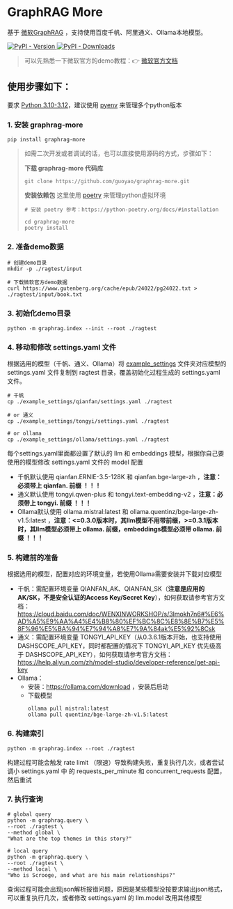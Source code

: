 # GraphRAG More

基于 [微软GraphRAG](https://github.com/microsoft/graphrag) ，支持使用百度千帆、阿里通义、Ollama本地模型。

<div align="left">
  <a href="https://pypi.org/project/graphrag-more/">
    <img alt="PyPI - Version" src="https://img.shields.io/pypi/v/graphrag-more">
  </a>
  <a href="https://pypi.org/project/graphrag-more/">
    <img alt="PyPI - Downloads" src="https://img.shields.io/pypi/dm/graphrag-more">
  </a>
</div>

> 可以先熟悉一下微软官方的demo教程：👉 [微软官方文档](https://microsoft.github.io/graphrag/get_started/)


## 使用步骤如下：

要求 [Python 3.10-3.12](https://www.python.org/downloads/)，建议使用 [pyenv](https://github.com/pyenv) 来管理多个python版本

### 1. 安装 graphrag-more
```shell
pip install graphrag-more
```

> 如需二次开发或者调试的话，也可以直接使用源码的方式，步骤如下：
>
> **下载 graphrag-more 代码库**
> ```shell
> git clone https://github.com/guoyao/graphrag-more.git
> ```
>
> **安装依赖包**
> 这里使用 [poetry](https://python-poetry.org) 来管理python虚拟环境
> ```shell
> # 安装 poetry 参考：https://python-poetry.org/docs/#installation
>
> cd graphrag-more
> poetry install
> ```

### 2. 准备demo数据
```shell
# 创建demo目录
mkdir -p ./ragtest/input

# 下载微软官方demo数据
curl https://www.gutenberg.org/cache/epub/24022/pg24022.txt > ./ragtest/input/book.txt
```

### 3. 初始化demo目录
```shell
python -m graphrag.index --init --root ./ragtest
```

### 4. 移动和修改 settings.yaml 文件
根据选用的模型（千帆、通义、Ollama）将 [example_settings](https://github.com/guoyao/graphrag-more/tree/main/example_settings)
文件夹对应模型的 settings.yaml 文件复制到 ragtest 目录，覆盖初始化过程生成的 settings.yaml 文件。
```shell
# 千帆
cp ./example_settings/qianfan/settings.yaml ./ragtest

# or 通义
cp ./example_settings/tongyi/settings.yaml ./ragtest

# or ollama
cp ./example_settings/ollama/settings.yaml ./ragtest
```
每个settings.yaml里面都设置了默认的 llm 和 embeddings 模型，根据你自己要使用的模型修改 settings.yaml 文件的 model 配置
* 千帆默认使用 qianfan.ERNIE-3.5-128K 和 qianfan.bge-large-zh ，**注意：必须带上 qianfan. 前缀 ！！！**
* 通义默认使用 tongyi.qwen-plus 和 tongyi.text-embedding-v2 ，**注意：必须带上 tongyi. 前缀 ！！！**
* Ollama默认使用 ollama.mistral:latest 和 ollama.quentinz/bge-large-zh-v1.5:latest ，**注意：<=0.3.0版本时，其llm模型不用带前缀，>=0.3.1版本时，其llm模型必须带上 ollama. 前缀，embeddings模型必须带 ollama. 前缀  ！！！**

### 5. 构建前的准备
根据选用的模型，配置对应的环境变量，若使用Ollama需要安装并下载对应模型
* 千帆：需配置环境变量 QIANFAN_AK、QIANFAN_SK（**注意是应用的AK/SK，不是安全认证的Access Key/Secret Key**），如何获取请参考官方文档：https://cloud.baidu.com/doc/WENXINWORKSHOP/s/3lmokh7n6#%E6%AD%A5%E9%AA%A4%E4%B8%80%EF%BC%8C%E8%8E%B7%E5%8F%96%E5%BA%94%E7%94%A8%E7%9A%84ak%E5%92%8Csk
* 通义：需配置环境变量 TONGYI_API_KEY（从0.3.6.1版本开始，也支持使用 DASHSCOPE_API_KEY，同时都配置的情况下 TONGYI_API_KEY 优先级高于 DASHSCOPE_API_KEY），如何获取请参考官方文档：https://help.aliyun.com/zh/model-studio/developer-reference/get-api-key
* Ollama：
  * 安装：https://ollama.com/download ，安装后启动
  * 下载模型
    ```shell
    ollama pull mistral:latest
    ollama pull quentinz/bge-large-zh-v1.5:latest
    ```

### 6. 构建索引
```shell
python -m graphrag.index --root ./ragtest
```
构建过程可能会触发 rate limit （限速）导致构建失败，重复执行几次，或者尝试调小 settings.yaml 中
的 requests_per_minute 和 concurrent_requests 配置，然后重试

### 7. 执行查询
```shell
# global query
python -m graphrag.query \
--root ./ragtest \
--method global \
"What are the top themes in this story?"

# local query
python -m graphrag.query \
--root ./ragtest \
--method local \
"Who is Scrooge, and what are his main relationships?"
```
查询过程可能会出现json解析报错问题，原因是某些模型没按要求输出json格式，可以重复执行几次，或者修改 settings.yaml 的 llm.model 改用其他模型

